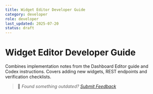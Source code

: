 ```yaml
---
title: Widget Editor Developer Guide
category: developer
role: developer
last_updated: 2025-07-20
status: draft
---
```


# Widget Editor Developer Guide

Combines implementation notes from the Dashboard Editor guide and Codex
instructions. Covers adding new widgets, REST endpoints and verification
checklists.

> 💬 *Found something outdated? [Submit Feedback](../feedback.md)*
